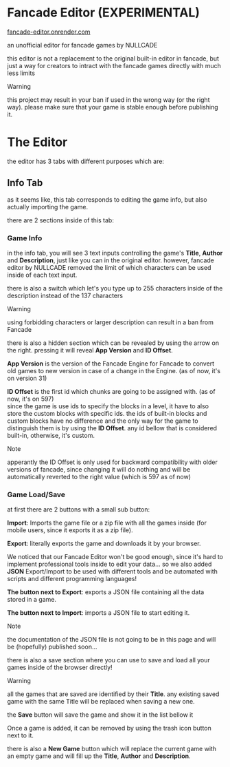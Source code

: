 # Fancade Editor (EXPERIMENTAL)

[fancade-editor.onrender.com](https://fancade-editor.onrender.com/)

an unofficial editor for fancade games by NULLCADE

this editor is not a replacement to the original built-in editor in fancade, but just a way for creators to intract with the fancade games directly with much less limits

> [!WARNING]
> this project may result in your ban if used in the wrong way (or the right way). please make sure that your game is stable enough before publishing it.

# The Editor

the editor has 3 tabs with different purposes which are:

## Info Tab

as it seems like, this tab corresponds to editing the game info, but also actually importing the game.

there are 2 sections inside of this tab:

### Game Info

in the info tab, you will see 3 text inputs controlling the game's **Title**, **Author** and **Description**, just like you can in the original editor. however, fancade editor by NULLCADE removed the limit of which characters can be used inside of each text input.

there is also a switch which let's you type up to 255 characters inside of the description instead of the 137 characters

> [!WARNING]
> using forbidding characters or larger description can result in a ban from Fancade

there is also a hidden section which can be revealed by using the arrow on the right. pressing it will reveal **App Version** and **ID Offset**.

**App Version** is the version of the Fancade Engine for Fancade to convert old games to new version in case of a change in the Engine. (as of now, it's on version 31)

**ID Offset** is the first id which chunks are going to be assigned with. (as of now, it's on 597)  
since the game is use ids to specify the blocks in a level, it have to also store the custom blocks with specific ids. the ids of built-in blocks and custom blocks have no difference and the only way for the game to distinguish them is by using the **ID Offset**. any id bellow that is considered built-in, otherwise, it's custom.

> [!NOTE]
> apperantly the ID Offset is only used for backward compatibility with older versions of fancade, since changing it will do nothing and will be automatically reverted to the right value (which is 597 as of now)

### Game Load/Save

at first there are 2 buttons with a small sub button:

**Import**: Imports the game file or a zip file with all the games inside (for mobile users, since it exports it as a zip file).

**Export**: literally exports the game and downloads it by your browser.

We noticed that our Fancade Editor won't be good enough, since it's hard to implement professional tools inside to edit your data... so we also added **JSON** Export/Import to be used with different tools and be automated with scripts and different programming languages!

**The button next to Export**: exports a JSON file containing all the data stored in a game.

**The button next to Import**: imports a JSON file to start editing it.

> [!NOTE]
> the documentation of the JSON file is not going to be in this page and will be (hopefully) published soon...

there is also a save section where you can use to save and load all your games inside of the browser directly!

> [!WARNING]
> all the games that are saved are identified by their **Title**. any existing saved game with the same Title will be replaced when saving a new one.

the **Save** button will save the game and show it in the list bellow it

Once a game is added, it can be removed by using the trash icon button next to it.

there is also a **New Game** button which will replace the current game with an empty game and will fill up the **Title**, **Author** and **Description**.